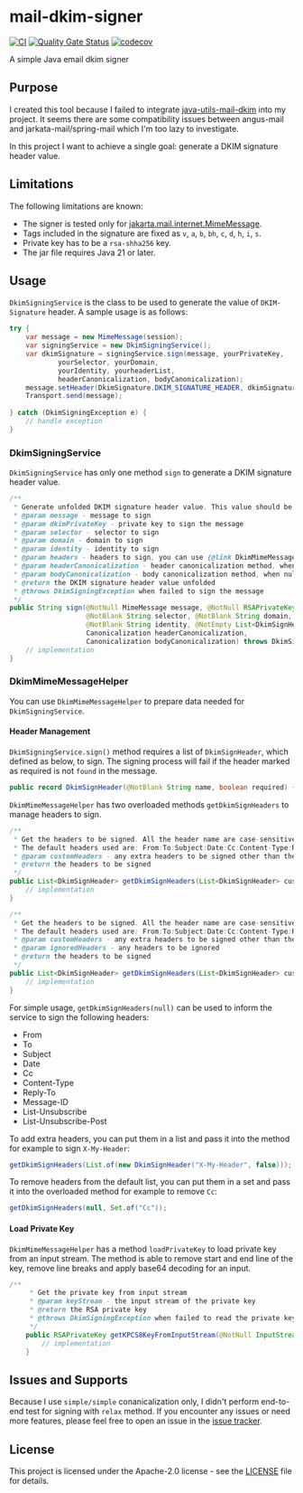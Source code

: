 # mail-dkim-signer
[![CI](https://github.com/taodong/mail-dkim-signer/actions/workflows/ci.yml/badge.svg)](https://github.com/taodong/mail-dkim-signer/actions/workflows/ci.yml)
[![Quality Gate Status](https://sonarcloud.io/api/project_badges/measure?project=taodong_mail-dkim-signer&metric=alert_status)](https://sonarcloud.io/summary/new_code?id=taodong_mail-dkim-signer)
[![codecov](https://codecov.io/gh/taodong/mail-dkim-signer/graph/badge.svg?token=ME6HTXFS7A)](https://codecov.io/gh/taodong/mail-dkim-signer)

A simple Java email dkim signer

## Purpose
I created this tool because I failed to integrate [java-utils-mail-dkim](https://github.com/simple-java-mail/java-utils-mail-dkim) 
into my project. It seems there are some compatibility issues between angus-mail and jarkata-mail/spring-mail
which I'm too lazy to investigate.

In this project I want to achieve a single goal: generate a DKIM signature header value.

## Limitations
The following limitations are known:
- The signer is tested only for [jakarta.mail.internet.MimeMessage](https://jakartaee.github.io/mail-api/docs/api/jakarta.mail/jakarta/mail/internet/MimeMessage.html).
- Tags included in the signature are fixed as `v`, `a`, `b`, `bh`, `c`, `d`, `h`, `i`, `s`.
- Private key has to be a `rsa-shha256` key.
- The jar file requires Java 21 or later.

## Usage
`DkimSigningService` is the class to be used to generate the value of `DKIM-Signature` header. A sample usage is as follows:

```java
try {
    var message = new MimeMessage(session);
    var signingService = new DkimSigningService();
    var dkimSignature = signingService.sign(message, yourPrivateKey, 
            yourSelector, yourDomain, 
            yourIdentity, yourheaderList, 
            headerCanonicalization, bodyCanonicalization);
    message.setHeader(DkimSignature.DKIM_SIGNATURE_HEADER, dkimSignature);
    Transport.send(message);
    
} catch (DkimSigningException e) {
    // handle exception
}
```

### DkimSigningService
`DkimSigningService` has only one method `sign` to generate a DKIM signature header value. 
```java
/**
 * Generate unfolded DKIM signature header value. This value should be the last header value introduced into message before sending.
 * @param message - message to sign
 * @param dkimPrivateKey - private key to sign the message
 * @param selector - selector to sign
 * @param domain - domain to sign
 * @param identity - identity to sign
 * @param headers - headers to sign, you can use {@link DkimMimeMessageHelper#getDkimSignHeaders(List)} to manage the headers
 * @param headerCanonicalization - header canonicalization method, when null, use {@link Canonicalization#SIMPLE}
 * @param bodyCanonicalization - body canonicalization method, when null, use {@link Canonicalization#SIMPLE}
 * @return the DKIM signature header value unfolded
 * @throws DkimSigningException when failed to sign the message
 */
public String sign(@NotNull MimeMessage message, @NotNull RSAPrivateKey dkimPrivateKey,
                   @NotBlank String selector, @NotBlank String domain,
                   @NotBlank String identity, @NotEmpty List<DkimSignHeader> headers,
                   Canonicalization headerCanonicalization,
                   Canonicalization bodyCanonicalization) throws DkimSigningException {
    // implementation
}
```

### DkimMimeMessageHelper
You can use `DkimMimeMessageHelper` to prepare data needed for `DkimSigningService`. 

#### Header Management
`DkimSigningService.sign()` method requires a list of `DkimSignHeader`, which defined as below, to sign.
The signing process will fail if the header marked as required is not `found` in the message.

```java
public record DkimSignHeader(@NotBlank String name, boolean required) {}
```

`DkimMimeMessageHelper` has two overloaded methods `getDkimSignHeaders` to manage headers to sign.

```java
/**
 * Get the headers to be signed. All the header name are case-sensitive.
 * The default headers used are: From:To:Subject:Date:Cc:Content-Type:Reply-To:Message-ID:List-Unsubscribe:List-Unsubscribe-Post:MIME-Version
 * @param customHeaders - any extra headers to be signed other than the default headers, if any header included having the same name as the default one, the default header will be replaced
 * @return the headers to be signed
 */
public List<DkimSignHeader> getDkimSignHeaders(List<DkimSignHeader> customHeaders) {
    // implementation
}

/**
 * Get the headers to be signed. All the header name are case-sensitive.
 * The default headers used are: From:To:Subject:Date:Cc:Content-Type:Reply-To:Message-ID:List-Unsubscribe:List-Unsubscribe-Post:MIME-Version
 * @param customHeaders - any extra headers to be signed other than the default headers, if any header included having the same name as the default one, the default header will be replaced
 * @param ignoredHeaders - any headers to be ignored
 * @return the headers to be signed
 */
public List<DkimSignHeader> getDkimSignHeaders(List<DkimSignHeader> customHeaders, Set<String> ignoredHeaders) {
    // implementation
}
```
For simple usage, `getDkimSignHeaders(null)` can be used to inform the service to sign the following headers:
- From
- To
- Subject
- Date
- Cc
- Content-Type
- Reply-To
- Message-ID
- List-Unsubscribe
- List-Unsubscribe-Post

To add extra headers, you can put them in a list and pass it into the method for example to sign `X-My-Header`:
```java
getDkimSignHeaders(List.of(new DkimSignHeader("X-My-Header", false)));
```
To remove headers from the default list, you can put them in a set and pass it into the overloaded method for example to remove `Cc`:
```java
getDkimSignHeaders(null, Set.of("Cc"));
```

#### Load Private Key
`DkimMimeMessageHelper` has a method `loadPrivateKey` to load private key from an input stream. 
The method is able to remove start and end line of the key, remove line breaks and apply base64 decoding for an input. 
```java
/**
     * Get the private key from input stream
     * @param keyStream - the input stream of the private key
     * @return the RSA private key
     * @throws DkimSigningException when failed to read the private key
     */
    public RSAPrivateKey getKPCS8KeyFromInputStream(@NotNull InputStream keyStream) throws DkimSigningException {
        // implementation
    }
```

## Issues and Supports
Because I use `simple/simple` conanicalization only, I didn't perform end-to-end test for signing with `relax` method. 
If you encounter any issues or need more features, please feel free to open an issue in the [issue tracker](https://github.com/taodong/mail-dkim-signer/issues).

## License
This project is licensed under the Apache-2.0 license - see the [LICENSE](https://github.com/taodong/mail-dkim-signer?tab=Apache-2.0-1-ov-file#readme) file for details.
